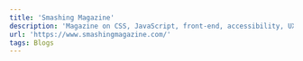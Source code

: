 ```yaml
---
title: 'Smashing Magazine'
description: 'Magazine on CSS, JavaScript, front-end, accessibility, UX and design. For developers, designers and front-end engineers.'
url: 'https://www.smashingmagazine.com/'
tags: Blogs
---
```

